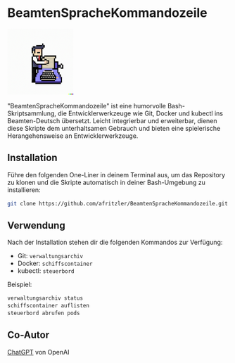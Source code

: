 # BeamtenSpracheKommandozeile

<img src="logo.png" width="150" />

"BeamtenSpracheKommandozeile" ist eine humorvolle Bash-Skriptsammlung, die Entwicklerwerkzeuge wie Git, Docker und kubectl ins Beamten-Deutsch übersetzt. Leicht integrierbar und erweiterbar, dienen diese Skripte dem unterhaltsamen Gebrauch und bieten eine spielerische Herangehensweise an Entwicklerwerkzeuge.

## Installation

Führe den folgenden One-Liner in deinem Terminal aus, um das Repository zu klonen und die Skripte automatisch in deiner Bash-Umgebung zu installieren:

```bash
git clone https://github.com/afritzler/BeamtenSpracheKommandozeile.git ~/.beamten-sprache-deutsch && echo 'source ~/.beamten-sprache-deutsch/beamten_sprache_kommandozeile.sh' >> ~/.bashrc && source ~/.bashrc
```

## Verwendung

Nach der Installation stehen dir die folgenden Kommandos zur Verfügung:

- Git: `verwaltungsarchiv`
- Docker: `schiffscontainer`
- kubectl: `steuerbord`

Beispiel:

```bash
verwaltungsarchiv status
schiffscontainer auflisten
steuerbord abrufen pods
```

## Co-Autor
[ChatGPT](https://github.com/openai) von OpenAI
